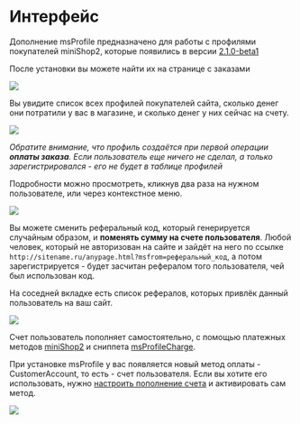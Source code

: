 # Интерфейс

Дополнение msProfile предназначено для работы с профилями покупателей miniShop2, которые появились в версии [2.1.0-beta1][1]

После установки вы можете найти их на странице с заказами

[![](https://file.modx.pro/files/a/4/c/a4cbc299b55caaf8d0894a9961de6f10s.jpg)](https://file.modx.pro/files/a/4/c/a4cbc299b55caaf8d0894a9961de6f10.png)

Вы увидите список всех профилей покупателей сайта, сколько денег они потратили у вас в магазине, и сколько денег у них сейчас на счету.

[![](https://file.modx.pro/files/d/8/9/d897edf2e246fd50de8dc718ab65fe32s.jpg)](https://file.modx.pro/files/d/8/9/d897edf2e246fd50de8dc718ab65fe32.png)

*Обратите внимание, что профиль создаётся при первой операции **оплаты заказа**.
Если пользователь еще ничего не сделал, а только зарегистрировался - его не будет в таблице профилей*

Подробности можно просмотреть, кликнув два раза на нужном пользователе, или через контекстное меню.

[![](https://file.modx.pro/files/9/9/0/9902c4a0370d17454d60937a211b40bfs.jpg)](https://file.modx.pro/files/9/9/0/9902c4a0370d17454d60937a211b40bf.png)

Вы можете сменить реферальный код, который генерируется случайным образом, и **поменять сумму на счете пользователя**.
Любой человек, который не авторизован на сайте и зайдёт на него по ссылке `http://sitename.ru/anypage.html?msfrom=реферальный_код`, а потом зарегистрируется - будет засчитан рефералом того пользователя, чей был использован код.

На соседней вкладке есть список рефералов, которых привлёк данный пользователь на ваш сайт.

[![](https://file.modx.pro/files/6/1/7/617ae506264047f3d7124a8f7242a095s.jpg)](https://file.modx.pro/files/6/1/7/617ae506264047f3d7124a8f7242a095.png)

Счет пользователь пополняет самостоятельно, с помощью платежных методов [miniShop2][2] и сниппета [msProfileCharge][3].

При установке msProfile у вас появляется новый метод оплаты - CustomerAccount, то есть - счет пользователя.
Если вы хотите его использовать, нужно [настроить пополнение счета][3] и активировать сам метод.

[![](https://file.modx.pro/files/9/f/c/9fc018d8d6ddf15c0f2aa10210335495s.jpg)](https://file.modx.pro/files/9/f/c/9fc018d8d6ddf15c0f2aa10210335495.png)

[1]: http://bezumkin.ru/sections/components/1656/
[2]: /ru/01_Компоненты/02_miniShop2/
[3]: /ru/01_Компоненты/02_miniShop2/05_Другие_дополнения/05_msProfile/02_Сниппеты/01_msProfileCharge.md
